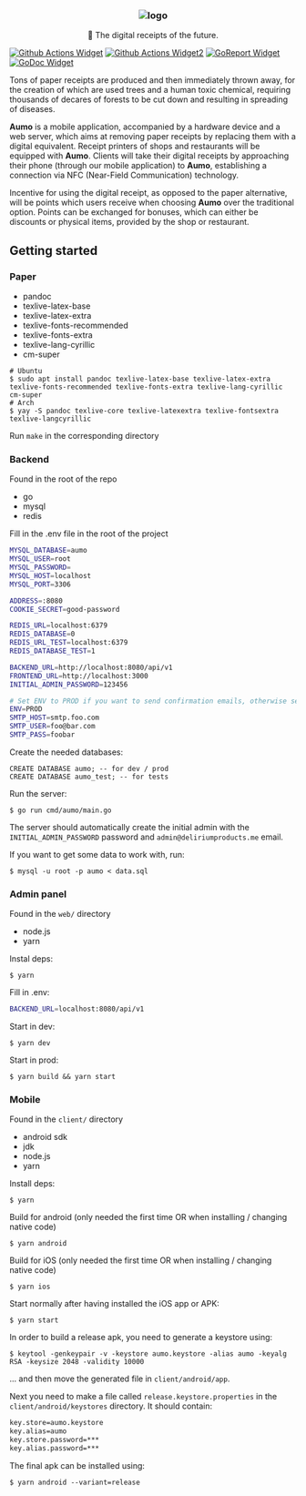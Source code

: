 <h3 align="center"><img src="https://i.imgur.com/VH2cLGq.png" alt="logo"></h3>
<p align="center">📜 The digital receipts of the future.</p>

[![Github Actions Widget]][github actions] [![Github Actions Widget2]][github actions2] [![GoReport Widget]][goreport] [![GoDoc Widget]][godoc]

Tons of paper receipts are produced and then immediately thrown away, for the creation of which are used trees and a human toxic chemical, requiring thousands of decares of forests to be cut down and resulting in spreading of diseases.

**Aumo** is a mobile application, accompanied by a hardware device and a web server, which aims at removing paper receipts by replacing them with a digital equivalent. Receipt printers of shops and restaurants will be equipped with **Aumo**. Clients will take their digital receipts by approaching their phone (through our mobile application) to **Aumo**, establishing a connection via NFC (Near-Field Communication) technology.

Incentive for using the digital receipt, as opposed to the paper alternative, will be points which users receive when choosing **Aumo** over the traditional option. Points can be exchanged for bonuses, which can either be discounts or physical items, provided by the shop or restaurant.

[goreport widget]: https://goreportcard.com/badge/github.com/deliriumproducts/aumo
[goreport]: https://goreportcard.com/report/github.com/deliriumproducts/aumo
[github actions widget]: https://github.com/deliriumproducts/aumo/workflows/Backend%20Workflow/badge.svg
[github actions]: https://github.com/deliriumproducts/aumo/actions
[github actions widget2]: https://github.com/deliriumproducts/aumo/workflows/Build%20Android%20App/badge.svg
[github actions2]: https://github.com/deliriumproducts/aumo/actions
[godoc]: https://godoc.org/github.com/deliriumproducts/aumo
[godoc widget]: https://godoc.org/github.com/deliriumproducts/aumo?status.svg

## Getting started

### Paper

- pandoc
- texlive-latex-base
- texlive-latex-extra
- texlive-fonts-recommended 
- texlive-fonts-extra 
- texlive-lang-cyrillic
- cm-super

```console
# Ubuntu
$ sudo apt install pandoc texlive-latex-base texlive-latex-extra texlive-fonts-recommended texlive-fonts-extra texlive-lang-cyrillic cm-super
# Arch
$ yay -S pandoc texlive-core texlive-latexextra texlive-fontsextra texlive-langcyrillic 
```

Run `make` in the corresponding directory

### Backend

Found in the root of the repo

- go
- mysql
- redis

Fill in the .env file in the root of the project
```bash
MYSQL_DATABASE=aumo
MYSQL_USER=root
MYSQL_PASSWORD=
MYSQL_HOST=localhost
MYSQL_PORT=3306

ADDRESS=:8080
COOKIE_SECRET=good-password

REDIS_URL=localhost:6379
REDIS_DATABASE=0
REDIS_URL_TEST=localhost:6379
REDIS_DATABASE_TEST=1

BACKEND_URL=http://localhost:8080/api/v1
FRONTEND_URL=http://localhost:3000
INITIAL_ADMIN_PASSWORD=123456

# Set ENV to PROD if you want to send confirmation emails, otherwise set it to DEV
ENV=PROD
SMTP_HOST=smtp.foo.com
SMTP_USER=foo@bar.com
SMTP_PASS=foobar
```

Create the needed databases:

```mysql
CREATE DATABASE aumo; -- for dev / prod
CREATE DATABASE aumo_test; -- for tests
```

Run the server:

```console
$ go run cmd/aumo/main.go
```

The server should automatically create the initial admin with the `INITIAL_ADMIN_PASSWORD` password and `admin@deliriumproducts.me` email.

If you want to get some data to work with, run:

```console
$ mysql -u root -p aumo < data.sql
```

### Admin panel

Found in the `web/` directory

- node.js
- yarn

Instal deps:

```console
$ yarn
```

Fill in .env:

```bash
BACKEND_URL=localhost:8080/api/v1
```

Start in dev:

```console
$ yarn dev
```

Start in prod:

```console
$ yarn build && yarn start
```

### Mobile

Found in the `client/` directory

- android sdk
- jdk
- node.js
- yarn

Install deps:

```console
$ yarn 
```

Build for android (only needed the first time OR when installing / changing native code)

```console
$ yarn android
```

Build for iOS (only needed the first time OR when installing / changing native code)

```console
$ yarn ios
```

Start normally after having installed the iOS app or APK:

```console
$ yarn start
```

In order to build a release apk, you need to generate a keystore using:

```console
$ keytool -genkeypair -v -keystore aumo.keystore -alias aumo -keyalg RSA -keysize 2048 -validity 10000
```

... and then move the generated file in `client/android/app`.

Next you need to make a file called `release.keystore.properties` in the `client/android/keystores` directory. It should contain:

```bash
key.store=aumo.keystore
key.alias=aumo
key.store.password=***
key.alias.password=***
```

The final apk can be installed using:

```console
$ yarn android --variant=release
```
